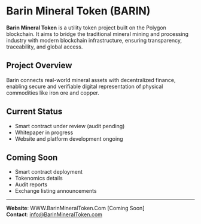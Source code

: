 # Barin Mineral Token (BARIN)

**Barin Mineral Token** is a utility token project built on the Polygon blockchain. It aims to bridge the traditional mineral mining and processing industry with modern blockchain infrastructure, ensuring transparency, traceability, and global access.

## Project Overview
Barin connects real-world mineral assets with decentralized finance, enabling secure and verifiable digital representation of physical commodities like iron ore and copper.

## Current Status
- Smart contract under review (audit pending)
- Whitepaper in progress
- Website and platform development ongoing

## Coming Soon
- Smart contract deployment
- Tokenomics details
- Audit reports
- Exchange listing announcements

---

**Website**: WWW.BarinMineralToken.Com [Coming Soon]  
**Contact**: info@BarinMineralToken.com
